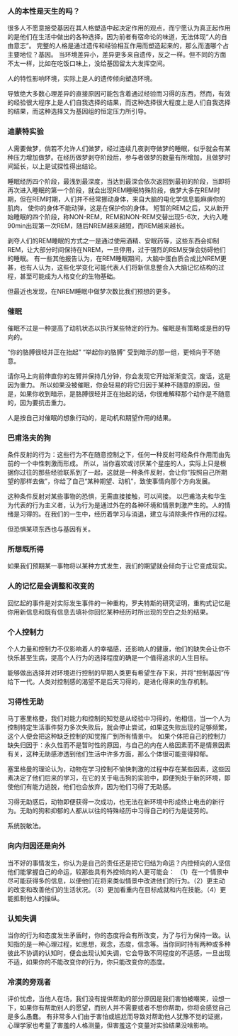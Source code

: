### 人的本性是天生的吗？
很多人不愿意接受基因在其人格塑造中起决定作用的观点，而宁愿认为真正起作用的是他们在生活中做出的各种选择，因为前者有宿命论的味道，无法体现“人的自由意志”。
完整的人格是通过遗传和经验相互作用而塑造起来的，那么而渣哪个占主要地位？基因。
当环境差异小，差异更多来自遗传，反之一样。但不同的方面不太一样，比如在吃饭口味上，没给基因留太大发挥空间。

人的特性影响环境，实际上是人的遗传倾向塑造环境。

导致绝大多数心理差异的直接原因可能包含着通过经验而习得的东西，然而，有效的经验很大程序上是人们自我选择的结果，而这种选择很大程度上是人们自我选择的结果，而这种选择又为基因组的恒定压力所引导。


### 迪蒙特实验
人需要做梦，倘若不允许人们做梦，经过连续几夜剥夺做梦的睡眠，似乎就会有某种压力增加做梦。在经历做梦剥夺阶段后，参与者做梦的数量有所增加，且做梦时间延长，以上是试探性得出结论。

睡眠经历四个阶段，最浅到最深度，当达到最深会依次返回到最初的阶段，当即将再次进入睡眠的第一个阶段，就会出现REM睡眠特殊阶段，做梦大多在REM时期，但在REM时期，人们并不经常挪动身体，来自大脑的电化学信息能麻痹你的肌肉，
使你的身体不能动弹，这是在保护你的身体。
短暂的REM之后，又从新开始睡眠的四个阶段，称NON-REM，REM和NON-REM交替出现5-6次，大约入睡90min出现第一次REM，随后NREM越来越短，而REM越来越长。

剥夺人们的REM睡眠的方式之一是通过使用酒精、安眠药等，这些东西会抑制REM，让大部分时间保持在NREM，一旦停用，过于强烈的REM反弹会妨碍他们的睡眠。
有一些其他报告认为，在REM睡眠期间，大脑中蛋白质合成比NREM更甚，也有人认为，这些化学变化可能代表人们将新信息整合入大脑记忆结构的过程，甚至可能成为人格变化的生物基础。

但最近也发现，在NREM睡眠中做梦次数比我们预想的更多。

### 催眠
催眠不过是一种提高了动机状态以执行某些特定的行为。催眠是有策略或是目的导向的。

“你的胳膊很轻并正在抬起”
“举起你的胳膊”
受到暗示的那一组，更倾向于不随意。

请你马上向前伸直你的左臂并保持几分钟，你会发现它开始渐渐变沉，废话，这是因为重力。
所以如果没被催眠，你会轻易的将它归因于某种不随意的原因，但是，如果你收到暗示，是胳膊很轻并正在抬起的话，你很难解释那个动作是不随意的，因为要抗击重力。

人是按自己对催眠的想象行动的，是动机和期望作用的结果。

### 巴甫洛夫的狗
条件反射的行为：这些行为不在随意控制之下，任何一种反射可经条件作用而由先前的一个中性刺激而形成。
所以，当你喜欢或讨厌某个星座的人，实际上只是根据你过往的那些经验联系到了一起，这就是一种条件反射，会让你“按照自己所期望的那样去做”，你给了自己“某种期望、动机”，致使事情向那个方向发展。

这种条件反射对某些事物的恐惧，无需直接接触，可以间接。
以巴甫洛夫和华生为代表的行为主义者，认为行为是通过外在的各种环境和情景刺激产生的。人的情绪是习得的。在我们的一生中，经历着学习与消退，建立与消除条件作用的过程。

但恐惧某项东西也与基因有关。

### 所想既所得
如果我们预期某一事物将以某种方式发生，我们的期望就会倾向于让它变成现实。

### 人的记忆是会调整和改变的
回忆起的事件是对实际发生事件的一种重构，罗夫特斯的研究证明，重构式记忆是你用新信息和既有信息去填补你回忆某种经历时所出现的空白之处的结果。

### 个人控制力
个人力量和控制力不仅影响着人的幸福感，还影响人的健康，他们的缺失会让你不快乐甚至生病，提高个人行为的选择程度的确是一个值得追求的人生目标。

能够做出选择并对环境进行控制的早期人类更有希望生存下来，并将“控制基因”传给下一代。人类对控制感的渴望不是后天习得的，是进化得来的生存机制。

### 习得性无助
马丁塞里格曼，我们对能力和控制的知觉是从经验中习得的，他相信，当一个人为控制特定生活事件努力多次失败后，就会停止尝试，如果这失败出现的足够频繁，这个人便会把这种缺乏控制的知觉推广到所有情景中。
如果个体把自己的控制力缺失归因于：永久性而不是暂时性的原因，与自己的内在人格因素而不是情景因素有关，这种无助感渗透到他们生活中许多方面，那么个体很可能变得抑郁。

塞里格曼的理论认为，动物在学习控制不愉快刺激的过程中存在某些因素，这些因素决定了他们后来的学习，在它的关于电击狗的实验中，即便狗处于新的环境，即使他们有能力逃脱，他们也会放弃，因为他们习得了无助感。

习得无助感后，动物即便获得一次成功，也无法在新环境中形成终止电击的新行为。无助的狗和抑郁的人都从以往的特殊经历中习得自己的行为是徒劳的。

系统脱敏法。

### 向内归因还是向外
当不好的事情发生，你认为是自己的责任还是把它归结为命运？内控倾向的人坚信他们能掌握自己的命运，较那些具有外控倾向的人更可能会：
（1）在一个情景中尽可能获得多的信息，以便他们在将来类似情景中改进他们的行为。（2）更主动的改变和改善他们的生活状况。（3）更加看重内在目标成就和内在技能。（4）更能抵制他人的操纵。


### 认知失调
当你的行为和态度发生矛盾时，你的态度将会有所改变，为了与行为保持一致。认知指的是一种心理过程，如思想，观念，态度，信念等。当你同时持有两种或多种彼此不协调的认知时，便会出现认知失调，它会导致不同程度的不适感，一旦出现不适，如果你的不能改变你的行为，你只能改变你的态度。

### 冷漠的旁观者
评价忧虑，当他人在场，我们没有提供帮助的部分原因是我们害怕被嘲笑，设想一下，如果你有帮助别人的愿望，而别人并不需要或者不想你帮助，你将会感觉自己
是多么愚蠢。
有非常多人们由于害怕或尴尬而导致对帮助他人犹豫不觉的证据，心理学家也考量了害羞的人格测量，但害羞这个变量对实验结果没啥影响。
